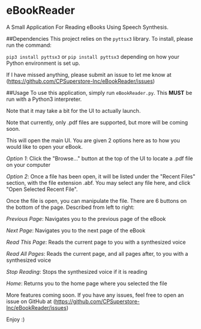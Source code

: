 # eBookReader
A Small Application For Reading eBooks Using Speech Synthesis.

##Dependencies
This project relies on the `pyttsx3` library. To install, please run the command:

`pip3 install pyttsx3` or `pip install pyttsx3` depending on how your Python environment is set up.

If I have missed anything, please submit an issue to let me know at (https://github.com/CPSuperstore-Inc/eBookReader/issues)

##Usage
To use this application, simply run `eBookReader.py`. This **MUST** be run with a Python3 interpreter.

Note that it may take a bit for the UI to actually launch.

Note that currently, only .pdf files are supported, but more will be coming soon.

This will open the main UI. You are given 2 options here as to how you would like to open your eBook.

_Option 1_: Click the "Browse..." button at the top of the UI to locate a .pdf file on your computer

_Option 2_: Once a file has been open, it will be listed under the "Recent Files" section, with the file extension .abf.
You may select any file here, and click "Open Selected Recent File".

Once the file is open, you can manipulate the file. There are 6 buttons on the bottom of the page. Described from left to right:

_Previous Page_: Navigates you to the previous page of the eBook

_Next Page_: Navigates you to the next page of the eBook

_Read This Page_: Reads the current page to you with a synthesized voice

_Read All Pages_: Reads the current page, and all pages after, to you with a synthesized voice

_Stop Reading_: Stops the synthesized voice if it is reading

_Home_: Returns you to the home page where you selected the file

More features coming soon. If you have any issues, feel free to open an issue on GitHub at (https://github.com/CPSuperstore-Inc/eBookReader/issues)
 
Enjoy :)